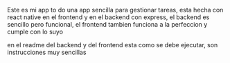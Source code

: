 Este es mi app to do
una app sencilla para gestionar tareas, esta hecha con react native en el frontend y en el backend con express, el backend es sencillo pero funcional, el frontend
tambien funciona a la perfeccion y cumple con lo suyo

en el readme del backend y del frontend esta como se debe ejecutar, son instrucciones muy sencillas

